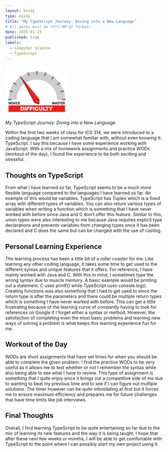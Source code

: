 ```yaml
---
layout: essay
type: essay
title: "My TypeScript Journey: Diving into a New Language"
# All dates must be YYYY-MM-DD format!
date: 2025-01-23
published: true
labels:
  - Computer Science
  - TypeScript
---
```


<img width="200px" class="rounded float-start pe-4" src="../img/difficulty/degree_difficulty.jpg">

*My TypeScript Journey: Diving into a New Language*

Within the first two weeks of class for ICS 314, we were introduced to a coding language that I am somewhat familiar with, without even knowing it: TypeScript. I say this because I have some experience working with JavaScript. With a mix of homework assignments and practice WODs (workout of the day), I found the experience to be both exciting and stressful. 

## Thoughts on TypeScript

From what I have learned so far, TypeScript seems to be a much more flexible language compared to the languages I have learned so far. An example of this would be variables. TypeScript has Tuples which is a fixed array with different types of variables. You can also return various types of variables when writing a function which is something that I have never worked with before since Java and C don't offer this feature. Similar to this, union types were also interesting to me because Java requires explicit type declarations and prevents variables from changing types once it has been declared and C does the same but can be changed with the use of casting. 

## Personal Learning Experience 

The learning process has been a little bit of a roller coaster for me. Like learning any other coding language, it takes some time to get used to the different syntax and unique features that it offers. For reference, I have mainly worked with Java and C. With this in mind, I sometimes type the wrong syntax due to muscle memory. A basic example would be printing out a statement. C uses printf() while TypeScript uses console.log(). Creating functions was also something that I had to get used to since the return type is after the parameters and there could be multiple return types which is something I have never worked with before. This can get a little frustrating because of the learning curve of constantly having to look for references on Google if I forget either a syntax or method. However, the satisfaction of completing even the most basic problems and learning new ways of solving a problem is what keeps this learning experience fun for me. 

## Workout of the Day 

WODs are short assignments that have set times for when you should be able to complete the given problem. I find the practice WODs to be very useful as it allows me to test whether or not I remember the syntax while also being able to see what I have to review. This type of assignment is something that I quite enjoy since it brings out a competitive side of me due to wanting to beat my previous time and to see if I can figure out multiple solutions. The timer however can be quite intimidating at first but it forces me to ensure maximum efficiency and prepares me for future challenges that have time limits like job interviews. 

## Final Thoughts

Overall, I find learning TypeScript to be quite entertaining so far due to the mix of learning its new features and the way it is being taught. I hope that after these next few weeks or months, I will be able to get comfortable with TypeScript to the point where I can possibly start my own project using it. 

